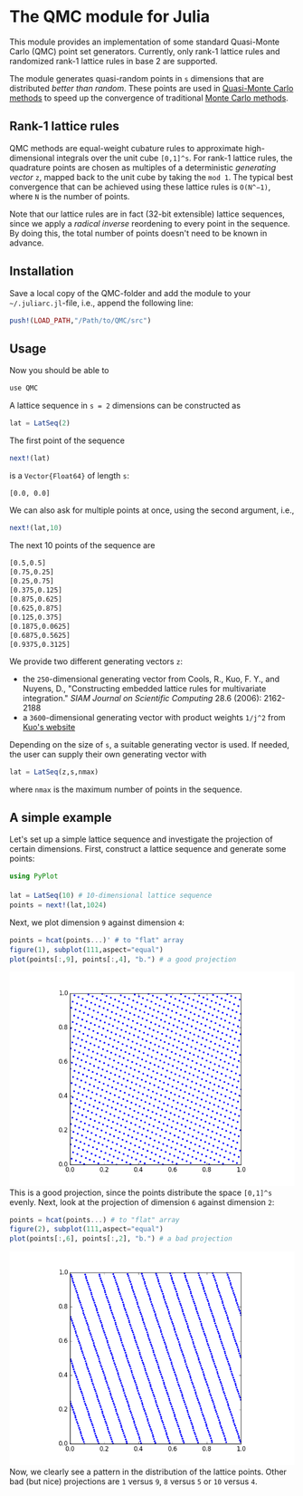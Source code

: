 # The QMC module for Julia

This module provides an implementation of some standard Quasi-Monte Carlo (QMC) point set generators.
Currently, only rank-1 lattice rules and randomized rank-1 lattice rules in base 2 are supported.

The module generates quasi-random points in `s` dimensions that are distributed *better than random*.
These points are used in [Quasi-Monte Carlo methods](https://en.wikipedia.org/wiki/Quasi-Monte_Carlo_method) to speed up 
the convergence of traditional [Monte Carlo methods](https://en.wikipedia.org/wiki/Monte_Carlo_method).

## Rank-1 lattice rules

QMC methods are equal-weight cubature rules to approximate high-dimensional integrals over the unit cube `[0,1]^s`. For rank-1 lattice rules, the quadrature points are chosen as multiples of a deterministic *generating vector* `z`, mapped back to the unit cube by taking the `mod 1`. The typical best convergence that can be achieved using these lattice rules is `O(N^−1)`, where `N` is the number of points.

Note that our lattice rules are in fact (32-bit extensible) lattice sequences, since we apply a *radical inverse* reordening to every point in the sequence. By doing this, the total number of points doesn't need to be known in advance.

## Installation

Save a local copy of the QMC-folder and add the module to your `~/.juliarc.jl`-file, i.e., append the following line:
```julia
push!(LOAD_PATH,"/Path/to/QMC/src")
```

## Usage

Now you should be able to 
```julia
use QMC
```

A lattice sequence in `s = 2` dimensions can be constructed as
```julia
lat = LatSeq(2)
```

The first point of the sequence
```julia
next!(lat)
```
is a `Vector{Float64}` of length `s`:
```
[0.0, 0.0]
```

We can also ask for multiple points at once, using the second argument, i.e.,
```julia
next!(lat,10)
```

The next 10 points of the sequence are
```
[0.5,0.5]      
[0.75,0.25]    
[0.25,0.75]    
[0.375,0.125]  
[0.875,0.625]  
[0.625,0.875]  
[0.125,0.375]  
[0.1875,0.0625]
[0.6875,0.5625]
[0.9375,0.3125]
```

We provide two different generating vectors `z`:

* the `250`-dimensional generating vector from Cools, R., Kuo, F. Y., and Nuyens, D., "Constructing embedded lattice rules for multivariate integration." *SIAM Journal on Scientific Computing* 28.6 (2006): 2162-2188
* a `3600`-dimensional generating vector with product weights `1/j^2` from [Kuo's website](http://web.maths.unsw.edu.au/~fkuo/lattice/)

Depending on the size of `s`, a suitable generating vector is used. If needed, the user can supply their own generating vector with
```julia
lat = LatSeq(z,s,nmax)
```
where `nmax` is the maximum number of points in the sequence.

## A simple example

Let's set up a simple lattice sequence and investigate the projection of certain dimensions.
First, construct a lattice sequence and generate some points:
```julia
using PyPlot

lat = LatSeq(10) # 10-dimensional lattice sequence
points = next!(lat,1024)
```
Next, we plot dimension `9` against dimension `4`:
```julia
points = hcat(points...)' # to "flat" array
figure(1), subplot(111,aspect="equal")
plot(points[:,9], points[:,4], "b.") # a good projection
```
![projection of dimension 9 versus dimension 4](figures/9_versus_4.png "projection of dimension 9 versus dimension 4")
This is a good projection, since the points distribute the space `[0,1]^s` evenly. Next, look at the projection of dimension `6` against dimension `2`:
```julia
points = hcat(points...) # to "flat" array
figure(2), subplot(111,aspect="equal")
plot(points[:,6], points[:,2], "b.") # a bad projection
```
![projection of dimension 6 versus dimension 2](figures/6_versus_2.png "projection of dimension 9 versus dimension 4")
Now, we clearly see a pattern in the distribution of the lattice points. Other bad (but nice) projections are `1` versus `9`, `8` versus `5` or `10` versus `4`.
